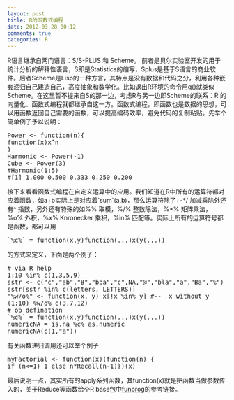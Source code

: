 ```yaml
---
layout: post
title: R的函数式编程
date: 2012-03-28 00:12
comments: true
categories: R
---
```

R语言继承自两门语言：S/S-PLUS 和 Scheme。 前者是贝尔实验室开发的用于统计分析的解释性语言，S即是Statistics的缩写，Splus是基于S语言的商业软件。后者Scheme是Lisp的一种方言，其特点是没有数据和代码之分，利用各种嵌套递归自己建造自己，高度抽象和数学化。比如退出R环境的命令用q()就类似Scheme。在这里暂不提来自S的那一边，考虑R与另一边即Scheme的联系：R 的向量化、函数式编程就都继承自这一方。函数式编程，即函数也是数据的思想，可以用函数返回自己需要的函数，可以提高编码效率，避免代码的复制粘贴。先举个简单例子予以说明：
<pre class="brush: r; gutter: true">Power &lt;- function(n){
function(x)x^n
}
Harmonic &lt;- Power(-1)
Cube &lt;- Power(3)
#Harmonic(1:5)
#[1] 1.000 0.500 0.333 0.250 0.200</pre>
<p class="brush: r; gutter: true">接下来看看函数式编程在自定义运算中的应用。我们知道在R中所有的运算符都对应着函数，如a+b实际上是对应着`sum`(a,b)，那么运算符除了+-*/ 加减乘除外还有^ 指数，另外还有特殊的如%% 取模，%/% 整数除法，%*% 矩阵乘法，%o% 外积，%x% Knronecker 乘积，%in% 匹配等。实际上所有的运算符号都是函数，都可以用</p>

<pre class="brush: r; gutter: true">`%c%` = function(x,y)function(...)x(y(...))</pre>
<p class="brush: r; gutter: true">的方式来定义，下面是两个例子：</p>

<pre class="brush: r; gutter: true"># via R help
1:10 %in% c(1,3,5,9)
sstr &lt;- c(&quot;c&quot;,&quot;ab&quot;,&quot;B&quot;,&quot;bba&quot;,&quot;c&quot;,NA,&quot;@&quot;,&quot;bla&quot;,&quot;a&quot;,&quot;Ba&quot;,&quot;%&quot;)
sstr[sstr %in% c(letters, LETTERS)]
&quot;%w/o%&quot; &lt;- function(x, y) x[!x %in% y] #--  x without y
(1:10) %w/o% c(3,7,12)
# op defination
`%c%` = function(x,y)function(...)x(y(...)) 
numericNA = is.na %c% as.numeric
numericNA(c(1,&quot;a&quot;))</pre>
<p class="brush: r; gutter: true">有关函数递归调用还可以举个例子</p>

<pre class="brush: actionscript3; gutter: true">myFactorial &lt;- function(x)(function(n) {
if (n&lt;=1) 1 else n*Recall(n-1)})(x)</pre>
<p class="brush: r; gutter: true">最后说明一点，其实所有的apply系列函数，其function(x)就是把函数当做参数传入的，关于Reduce等函数给个R base包中<a href="http://stat.ethz.ch/R-manual/R-patched/library/base/html/funprog.html" target="_blank">funprog</a>的参考链接。</p>
<p class="brush: r; gutter: true"></p>
